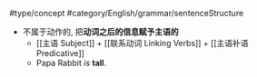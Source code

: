 #type/concept #category/English/grammar/sentenceStructure 
- 不属于动作的, 把**动词之后的信息赋予主语的** 
	- [[主语 Subject]] + [[联系动词 Linking Verbs]] + [[主语补语 Predicative]]
	- Papa Rabbit *is* **tall**.